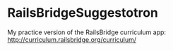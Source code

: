 RailsBridgeSuggestotron
=======================

My practice version of the RailsBridge curriculum app: http://curriculum.railsbridge.org/curriculum/